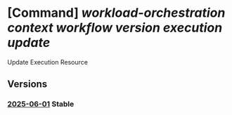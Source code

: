 # [Command] _workload-orchestration context workflow version execution update_

Update Execution Resource

## Versions

### [2025-06-01](/Resources/mgmt-plane/L3N1YnNjcmlwdGlvbnMve30vcmVzb3VyY2Vncm91cHMve30vcHJvdmlkZXJzL21pY3Jvc29mdC5lZGdlL2NvbnRleHRzL3t9L3dvcmtmbG93cy97fS92ZXJzaW9ucy97fS9leGVjdXRpb25zL3t9/2025-06-01.xml) **Stable**

<!-- mgmt-plane /subscriptions/{}/resourcegroups/{}/providers/microsoft.edge/contexts/{}/workflows/{}/versions/{}/executions/{} 2025-06-01 -->
